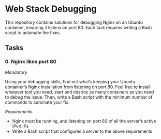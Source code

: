 # Web Stack Debugging

This repository contains solutions for debugging Nginx on an Ubuntu container, ensuring it listens on port 80. Each task requires writing a Bash script to automate the fixes.

## Tasks

### 0. Nginx likes port 80
*Mandatory*

Using your debugging skills, find out what’s keeping your Ubuntu container’s Nginx installation from listening on port 80. Feel free to install whatever tool you need, start and destroy as many containers as you need to debug the issue. Then, write a Bash script with the minimum number of commands to automate your fix.

*Requirements*
- Nginx must be running, and listening on port 80 of all the server’s active IPv4 IPs
- Write a Bash script that configures a server to the above requirements


